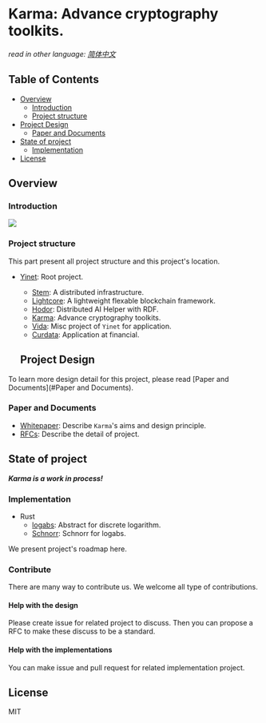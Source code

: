 # Karma: Advance cryptography toolkits.

*read in other language: [简体中文](zh/README.md)*

## Table of Contents

- [Overview](#Overview)
  - [Introduction](#introduction)
  - [Project structure](#project-structure)
- [Project Design](#project-design)
  - [Paper and Documents](#paper-and-documents)
- [State of project](#state-of-project)
  - [Implementation](#Implementation)
- [License](#License)

## Overview

### Introduction

![](img/karma.png)

### Project structure

This part present all project structure and this project's location.

- [Yinet](https://github.com/Yinet-project/Yinet): Root project.
  
  - [Stem](https://github.com/Yinet-project/Stem): A distributed infrastructure.
  - [Lightcore](https://github.com/Yinet-project/Lightcore): A lightweight flexable blockchain framework.
  - [Hodor](https://github.com/Yinet-project/Hodor): Distributed AI Helper with RDF.
  - [Karma](https://github.com/Yinet-project/Karma): Advance cryptography toolkits.
  - [Vida](https://github.com/Yinet-project/Stem): Misc project of `Yinet` for application.
  - [Curdata](): Application at financial.
  
  ## Project Design

To learn more design detail for this project, please read [Paper and Documents](#Paper and Documents). 

### Paper and Documents

- [Whitepaper](en/whitepaper.md): Describe `Karma`'s aims and design principle.
- [RFCs](en/rfcs/index.md): Describe the detail of project.

## State of project

***Karma is a work in process!***

### Implementation

- Rust
  - [logabs](#): Abstract for discrete logarithm.
  - [Schnorr](#): Schnorr for logabs.

We present project's roadmap here.

### Contribute

There are many way to contribute us. We welcome all type of contributions.

#### Help with the design

Please create issue for related project to discuss. Then you can propose a RFC to make these discuss to be a standard.

#### Help with the implementations

You can make issue and pull request for related implementation project.

## License

MIT
